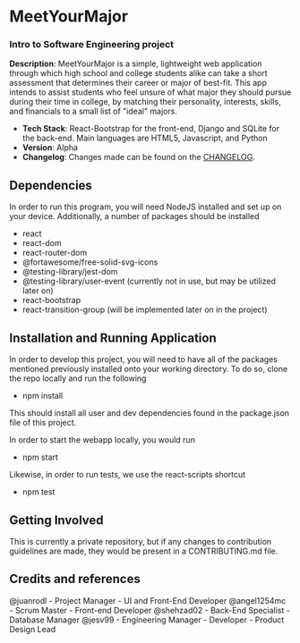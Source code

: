 # MeetYourMajor
### Intro to Software Engineering project
**Description**: MeetYourMajor is a simple, lightweight web application through which high school 
and college students alike can take a short assessment that determines their career or major of best-fit.
This app intends to assist students who feel unsure of what major they should pursue during their time in college,
by matching their personality, interests, skills, and financials to a small list of "ideal" majors.

- **Tech Stack**: React-Bootstrap for the front-end, Django and SQLite for the back-end. Main languages are HTML5, Javascript, and Python
- **Version**: Alpha
- **Changelog**: Changes made can be found on the [CHANGELOG](CHANGELOG.md).

## Dependencies
In order to run this program, you will need NodeJS installed and set up on your device. Additionally, a number of packages should be installed
- react
- react-dom
- react-router-dom
- @fortawesome/free-solid-svg-icons
- @testing-library/jest-dom
- @testing-library/user-event (currently not in use, but may be utilized later on)
- react-bootstrap
- react-transition-group (will be implemented later on in the project)


## Installation and Running Application
In order to develop this project, you will need to have all of the packages mentioned previously installed onto your working directory. To do so, clone the repo locally and run the following

- npm install

This should install all user and dev dependencies found in the package.json file of this project.

In order to start the webapp locally, you would run

- npm start

Likewise, in order to run tests, we use the react-scripts shortcut

- npm test

## Getting Involved

This is currently a private repository, but if any changes to contribution guidelines are made, they would be present in a CONTRIBUTING.md file.

## Credits and references
@juanrodl - Project Manager - UI and Front-End Developer
@angel1254mc - Scrum Master - Front-end Developer
@shehzad02 - Back-End Specialist - Database Manager
@jesv99 - Engineering Manager - Developer - Product Design Lead
